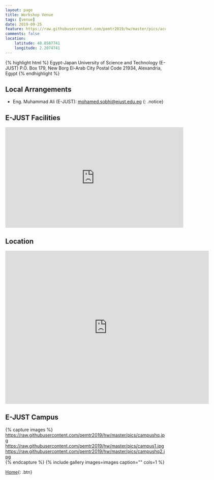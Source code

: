 ```yaml
---
layout: page
title: Workshop Venue
tags: [venue]
date: 2019-09-25
feature: https://raw.githubusercontent.com/pemtr2019/hw/master/pics/accom.jpg
comments: false
location:
    latitude: 48.8587741
    longitude: 2.2074741
---
```



{% highlight html %}
Egypt-Japan University of Science and Technology (E-JUST)
P.O. Box 179, New Borg El-Arab City
Postal Code 21934,
Alexandria, Egypt
{% endhighlight %}


## Local Arrangements

* Eng. Muhammad Ali (E-JUST): mohamed.sobhi@ejust.edu.eg
{: .notice}

## E-JUST Facilities

<iframe width="560" height="315" src="https://www.youtube.com/embed/5cM5lZHMWyo" frameborder="0" allow="accelerometer; autoplay"> </iframe>



## Location

<iframe width="640" height="480" src="https://www.google.com/maps/embed?pb=!1m14!1m8!1m3!1d5596.123800755764!2d29.559071447488893!3d30.859303273687704!3m2!1i1024!2i768!4f13.1!3m3!1m2!1s0x145f7da102aec573%3A0x7a548040ea315f2c!2sE-JUST%20Library!5e0!3m2!1sen!2sjp!4v1708405482582!5m2!1sen!2sjp" style="border:0;" allowfullscreen="" loading="lazy" referrerpolicy="no-referrer-when-downgrade"></iframe>




## E-JUST Campus

{% capture images %}
    https://raw.githubusercontent.com/pemtr2019/hw/master/pics/campushq.jpg
    https://raw.githubusercontent.com/pemtr2019/hw/master/pics/campus1.jpg
    https://raw.githubusercontent.com/pemtr2019/hw/master/pics/campushq2.jpg    
{% endcapture %}
{% include gallery images=images caption="" cols=1 %}




[Home](https://pemtr2019.github.io){: .btn}


